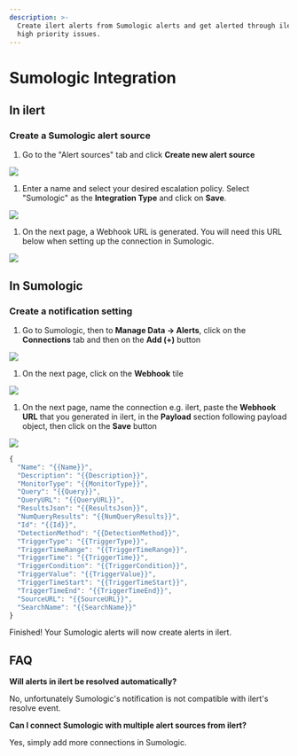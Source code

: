 ```yaml
---
description: >-
  Create ilert alerts from Sumologic alerts and get alerted through ilert for
  high priority issues.
---
```


# Sumologic Integration

## In ilert <a href="#in-ilert" id="in-ilert"></a>

### Create a Sumologic alert source <a href="#create-alert-source" id="create-alert-source"></a>

1. Go to the "Alert sources" tab and click **Create new alert source**

![](../.gitbook/assets/Screenshot\_16\_03\_21\_\_16\_37.png)

1. Enter a name and select your desired escalation policy. Select "Sumologic" as the **Integration Type** and click on **Save**.

![](../.gitbook/assets/Screenshot\_16\_03\_21\_\_16\_38.png)

1. On the next page, a Webhook URL is generated. You will need this URL below when setting up the connection in Sumologic.

![](../.gitbook/assets/Screenshot\_16\_03\_21\_\_16\_39.png)

## In Sumologic <a href="#in-splunk" id="in-splunk"></a>

### Create a notification setting <a href="#create-action-sequences" id="create-action-sequences"></a>

1. Go to Sumologic, then to **Manage Data -> Alerts**, click on the **Connections** tab and then on the **Add (+)** button

![](../.gitbook/assets/Screenshot\_16\_03\_21\_\_16\_42.png)

1. On the next page,  click on the **Webhook** tile

![](../.gitbook/assets/Screenshot\_16\_03\_21\_\_16\_44.png)

1. On the next page, name the connection e.g. ilert, paste the **Webhook URL** that you generated in ilert, in the **Payload** section following payload object, then click on the **Save** button

![](../.gitbook/assets/Screenshot\_16\_03\_21\_\_16\_47.png)

```javascript
{
  "Name": "{{Name}}",
  "Description": "{{Description}}",
  "MonitorType": "{{MonitorType}}",
  "Query": "{{Query}}",
  "QueryURL": "{{QueryURL}}",
  "ResultsJson": "{{ResultsJson}}",
  "NumQueryResults": "{{NumQueryResults}}",
  "Id": "{{Id}}",
  "DetectionMethod": "{{DetectionMethod}}",
  "TriggerType": "{{TriggerType}}",
  "TriggerTimeRange": "{{TriggerTimeRange}}",
  "TriggerTime": "{{TriggerTime}}",
  "TriggerCondition": "{{TriggerCondition}}",
  "TriggerValue": "{{TriggerValue}}",
  "TriggerTimeStart": "{{TriggerTimeStart}}",
  "TriggerTimeEnd": "{{TriggerTimeEnd}}",
  "SourceURL": "{{SourceURL}}",
  "SearchName": "{{SearchName}}"
}
```

Finished! Your Sumologic alerts will now create alerts in ilert.

## FAQ <a href="#faq" id="faq"></a>

**Will alerts in ilert be resolved automatically?**

No, unfortunately Sumologic's notification is not compatible with ilert's resolve event.

**Can I connect Sumologic with multiple alert sources from ilert?**

Yes, simply add more connections in Sumologic.
